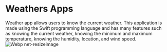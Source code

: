 # Weathers Apps
Weather app allows users to know the current weather. This application is made using the Swift programming language and has many features such as knowing the current weather, knowing the minimum and maximum temperature, knowing the humidity, location, and wind speed.![Webp net-resizeimage](https://user-images.githubusercontent.com/57612335/147906152-b0beebe6-c30b-4f43-aa74-07d22252adc8.png)
